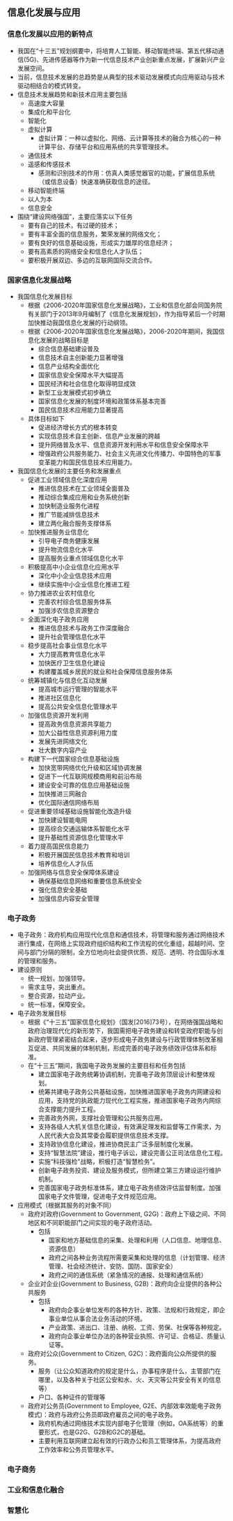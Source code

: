 ## 信息化发展与应用

### 信息化发展以应用的新特点

- 我国在“十三五”规划纲要中，将培育人工智能、移动智能终端、第五代移动通信(5G)、先进传感器等作为新一代信息技术产业创新重点发展，扩展新兴产业发展空间。
- 当前，信息技术发展的总趋势是从典型的技术驱动发展模式向应用驱动与技术驱动相结合的模式转变。
- 信息技术发展趋势和新技术应用主要包括
	- 高速度大容量
	- 集成化和平台化
	- 智能化
	- 虚拟计算
		- 虚拟计算：一种以虚拟化、网络、云计算等技术的融合为核心的一种计算平台、存储平台和应用系统的共享管理技术。
	- 通信技术
	- 遥感和传感技术
		- 感测和识别技术的作用：仿真人类感觉器官的功能，扩展信息系统（或信息设备）快速准确获取信息的途径。
	- 移动智能终端
	- 以人为本
	- 信息安全
- 围绕“建设网络强国”，主要应落实以下任务
	- 要有自己的技术，有过硬的技术；
	- 要有丰富全面的信息服务，繁荣发展的网络文化；
	- 要有良好的信息基础设施，形成实力雄厚的信息经济；
	- 要有高素质的网络安全和信息化人才队伍；
	- 要积极开展双边、多边的互联网国际交流合作。

### 国家信息化发展战略

- 我国信息化发展目标
	- 根据《2006-2020年国家信息化发展战略》，工业和信息化部会同国务院有关部门于2013年9月编制了《信息化发展规划》，作为指导紧后一个时期加快推动我国信息化发展的行动纲领。
	- 根据《2006-2020年国家信息化发展战略》，2006-2020年期间，我国信息化发展的战略目标是
		- 综合信息基础建设普及
		- 信息技术自主创新能力显著增强
		- 信息产业结构全面优化
		- 国家信息安全保障水平大幅提高
		- 国民经济和社会信息化取得明显成效
		- 新型工业发展模式初步确立
		- 国家信息化发展的制度环境和政策体系基本完善
		- 国民信息技术应用能力显著提高
	- 具体目标如下
		- 促进经济增长方式的根本转变
		- 实现信息技术自主创新、信息产业发展的跨越
		- 提升网络普及水平、信息资源开发利用水平和信息安全保障水平
		- 增强政府公共服务能力、社会主义先进文化传播力、中国特色的军事变革能力和国民信息技术应用能力。
- 我国信息化发展的主要任务和发展重点
	- 促进工业领域信息化深度应用
		- 推进信息技术在工业领域全面普及
		- 推动综合集成应用和业务系统创新
		- 加快制造业服务化进程
		- 推广节能减排信息技术
		- 建立两化融合服务支撑体系
	- 加快推进服务业信息化
		- 引导电子商务健康发展
		- 提升物流信息化水平
		- 提高服务业重点领域信息化水平
	- 积极提高中小企业信息化应用水平
		- 深化中小企业信息技术应用
		- 继续实施中小企业信息化推进工程
	- 协力推进农业农村信息化
		- 完善农村综合信息服务体系
		- 加强涉农信息资源整合
	- 全面深化电子政务应用
		- 推进信息技术与政务工作深度融合
		- 提升社会管理信息化水平
	- 稳步提高社会事业信息化水平
		- 大力提高教育信息化水平
		- 加快医疗卫生信息化建设
		- 构建覆盖城乡居民的就业和社会保障信息服务体系
	- 统筹城镇化与信息化互动发展
		- 提高城市运行管理的智能水平
		- 推进社区信息化
		- 提高公共安全信息化管理水平
	- 加强信息资源开发利用
		- 提高政务信息资源共享能力
		- 加大公益性信息资源利用力度
		- 发展先进网络文化
		- 壮大数字内容产业
	- 构建下一代国家综合信息基础设施
		- 加快宽带网络优化升级和区域协调发展
		- 促进下一代互联网规模商用和前沿布局
		- 建设安全可靠的信息应用基础设施
		- 加快推进三网融合
		- 优化国际通信网络布局
	- 促进重要领域基础设施智能化改造升级
		- 加快建设智能电网
		- 提高综合交通运输体系智能化水平
		- 提升基础性资源信息化管理水平
	- 着力提高国民信息能力
		- 积极开展国民信息技术教育和培训
		- 培养信息化人才队伍
	- 加强网络与信息安全保障体系建设
		- 确保基础信息网络和重要信息系统安全
		- 强化信息安全基础
		- 加强信息内容安全管理

### 电子政务

- 电子政务：政府机构应用现代化信息和通信技术，将管理和服务通过网络技术进行集成，在网络上实现政府组织结构和工作流程的优化重组，超越时间、空间与部门分隔的限制，全方位地向社会提供优质、规范、透明、符合国际水准的管理和服务。
- 建设原则
	- 统一规划，加强领导。
	- 需求主导，突出重点。
	- 整合资源，拉动产业。
	- 统一标准，保障安全。
- 电子政务发展目标
	- 根据《“十三五”国家信息化规划》（国发[2016]73号），在网络强国战略和政府治理现代化的新形势下，我国需把电子政务建设和转变政府职能与创新政府管理紧密结合起来，逐步形成电子政务建设与行政管理体制改革相互促进、共同发展的体制机制，形成完善的电子政务绩效评估体系和标准。
	- 在“十三五”期间，我国电子政务发展的主要目标和任务包括
		- 建立国家电子政务统筹协调机制，完善电子政务顶层设计和整体规划。
		- 统筹共建电子政务公共基础设施，加快推进国家电子政务内网建设和应用，支持党的执政能力现代化工程实施，推进国家电子政务内网综合支撑能力提升工程。
		- 完善政务外网，支撑社会管理和公共服务应用。
		- 支持各级人大机关信息化建设，有效满足理发和监督等工作需求，为人民代表大会及其常委会履职提供信息技术支撑。
		- 支持政协信息化建设，推进协商民主广泛多层制度化发展。
		- 支持“智慧法院”建设，推行电子诉讼，建设完善公正司法信息化工程。
		- 实施“科技强检”战略，积极打造“智慧检务”。
		- 创新电子政务投资、建设及服务模式，但所建立第三方建设运行维护机制。
		- 完善国家电子政务标准体系，建立电子政务绩效评估监督制度。加强国家电子文件管理，促进电子文件规范应用。
- 应用模式（根据其服务的对象不同）
	- 政府对政府(Government to Government, G2G)：政府上下级之间、不同地区和不同职能部门之间实现的电子政府活动。
		- 包括
			- 国家和地方基础信息的采集、处理和利用（人口信息、地理信息、资源信息）
			- 政府之间各种业务流程所需要采集和处理的信息（计划管理、经济管理、社会经济统计、安防、国防、国家安全）
			- 政府之间的通信系统（紧急情况的通报、处理和通信系统）
	- 企业对企业(Government to Business, G2B)：政府向企业提供的各种公共服务
		- 包括
			- 政府向企事业单位发布的各种方针、政策、法规和行政规定，即企事业单位从事合法业务活动的环境。
			- 产业政策、进出口、注册、纳税、工资、劳保、社保等各种规定。
			- 政府向企事业单位办法的各种营业执照、许可证、合格证、质量认证等。
	- 政府对公众(Government to Citizen, G2C)：政府面向公众所提供的服务。
		- 服务（让公众知道政府的规定是什么，办事程序是什么，主管部门在哪里，以及各种关于社区公安和水、火、天灾等公共安全有关的信息等）
		- 户口、各种证件的管理等
	- 政府对公务员(Government to Employee, G2E、内部效率效能电子政务模式)：政府与政府公务员即政府雇员之间的电子政务。
		- 政府机构通过网络技术实现内部电子化管理（例如，OA系统等）的重要形式，也是G2G、G2B和G2C的基础。
		- 主要利用互联网建立起有效的行政办公和员工管理体系，为提高政府工作效率和公务员管理水平。

### 电子商务

### 工业和信息化融合

### 智慧化